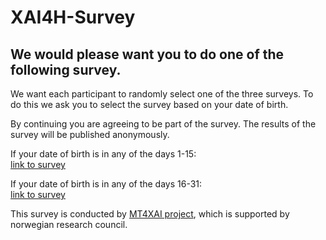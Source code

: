 # XAI4H-Survey

## We would please want you to do one of the following survey.

We want each participant to randomly select one of the three surveys. To do this we ask you to select the survey based on your date of birth. 

By continuing you are agreeing to be part of the survey. The results of the survey will be published anonymously.

If your date of birth is in any of the days 1-15:
</br>
[link to survey](https://bit.ly/MT4XAI-A)

If your date of birth is in any of the days 16-31:
</br>
[link to survey](https://bit.ly/MT4XAI-C)


This survey is conducted by [MT4XAI project](https://xai.w.uib.no/), which is supported by norwegian research council.
